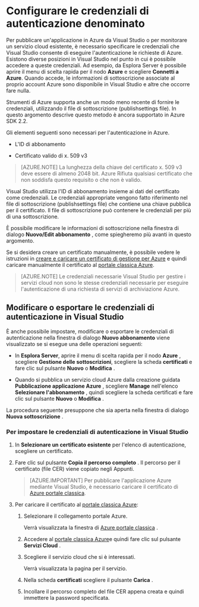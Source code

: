 <properties
   pageTitle="La configurazione denominata le credenziali di autenticazione | Microsoft Azure"
   description="Informazioni su come per specificare le credenziali da Visual Studio possono usare autenticare le richieste di Azure per pubblicare un'applicazione in Azure da Visual Studio o per monitorare un servizio cloud esistente.. "
   services="visual-studio-online"
   documentationCenter="na"
   authors="TomArcher"
   manager="douge"
   editor="" />
<tags
   ms.service="multiple"
   ms.devlang="dotnet"
   ms.topic="article"
   ms.tgt_pltfrm="na"
   ms.workload="multiple"
   ms.date="08/15/2016"
   ms.author="tarcher" />

# <a name="setting-up-named-authentication-credentials"></a>Configurare le credenziali di autenticazione denominato

Per pubblicare un'applicazione in Azure da Visual Studio o per monitorare un servizio cloud esistente, è necessario specificare le credenziali che Visual Studio consente di eseguire l'autenticazione le richieste di Azure. Esistono diverse posizioni in Visual Studio nel punto in cui è possibile accedere a queste credenziali. Ad esempio, da Esplora Server è possibile aprire il menu di scelta rapida per il nodo **Azure** e scegliere **Connetti a Azure**. Quando accede, le informazioni di sottoscrizione associate al proprio account Azure sono disponibile in Visual Studio e altre che occorre fare nulla.

Strumenti di Azure supporta anche un modo meno recente di fornire le credenziali, utilizzando il file di sottoscrizione (publishsettings file). In questo argomento descrive questo metodo è ancora supportato in Azure SDK 2.2.

Gli elementi seguenti sono necessari per l'autenticazione in Azure.

- L'ID di abbonamento

- Certificato valido di x. 509 v3

>[AZURE.NOTE] La lunghezza della chiave del certificato x. 509 v3 deve essere di almeno 2048 bit. Azure Rifiuta qualsiasi certificato che non soddisfa questo requisito o che non è valido.

Visual Studio utilizza l'ID di abbonamento insieme ai dati del certificato come credenziali. Le credenziali appropriate vengono fatto riferimento nel file di sottoscrizione (publishsettings file) che contiene una chiave pubblica per il certificato. Il file di sottoscrizione può contenere le credenziali per più di una sottoscrizione.

È possibile modificare le informazioni di sottoscrizione nella finestra di dialogo **Nuovo/Edit abbonamento** , come spiegheremo più avanti in questo argomento.

Se si desidera creare un certificato manualmente, è possibile vedere le istruzioni in [creare e caricare un certificato di gestione per Azure](https://msdn.microsoft.com/library/windowsazure/gg551722.aspx) e quindi caricare manualmente il certificato al [portale classica Azure](http://go.microsoft.com/fwlink/?LinkID=213885).

>[AZURE.NOTE] Le credenziali necessarie Visual Studio per gestire i servizi cloud non sono le stesse credenziali necessarie per eseguire l'autenticazione di una richiesta di servizi di archiviazione Azure.

## <a name="modify-or-export-authentication-credentials-in-visual-studio"></a>Modificare o esportare le credenziali di autenticazione in Visual Studio

È anche possibile impostare, modificare o esportare le credenziali di autenticazione nella finestra di dialogo **Nuovo abbonamento** viene visualizzato se si esegue una delle operazioni seguenti:

- In **Esplora Server**, aprire il menu di scelta rapida per il nodo **Azure** , scegliere **Gestione delle sottoscrizioni**, scegliere la scheda **certificati** e fare clic sul pulsante **Nuovo** o **Modifica** .

- Quando si pubblica un servizio cloud Azure dalla creazione guidata **Pubblicazione applicazione Azure** , scegliere **Manage** nell'elenco **Selezionare l'abbonamento** , quindi scegliere la scheda certificati e fare clic sul pulsante **Nuovo** o **Modifica** .

La procedura seguente presuppone che sia aperta nella finestra di dialogo **Nuova sottoscrizione** .

### <a name="to-set-up-authentication-credentials-in-visual-studio"></a>Per impostare le credenziali di autenticazione in Visual Studio

1. In **Selezionare un certificato esistente** per l'elenco di autenticazione, scegliere un certificato.

1. Fare clic sul pulsante **Copia il percorso completo** . Il percorso per il certificato (file CER) viene copiato negli Appunti.

    >[AZURE.IMPORTANT] Per pubblicare l'applicazione Azure mediante Visual Studio, è necessario caricare il certificato di [Azure portale classica](http://go.microsoft.com/fwlink/?LinkID=213885).

1. Per caricare il certificato al [portale classica Azure](http://go.microsoft.com/fwlink/?LinkID=213885):

    1. Selezionare il collegamento portale Azure.

         Verrà visualizzata la finestra di [Azure portale classica](http://go.microsoft.com/fwlink/?LinkID=213885) .

    1. Accedere al [portale classica Azure](http://go.microsoft.com/fwlink/?LinkID=213885)e quindi fare clic sul pulsante **Servizi Cloud** .

    1. Scegliere il servizio cloud che si è interessati.

        Verrà visualizzata la pagina per il servizio.

    1. Nella scheda **certificati** scegliere il pulsante **Carica** .

    1. Incollare il percorso completo del file CER appena creata e quindi immettere la password specificata.
